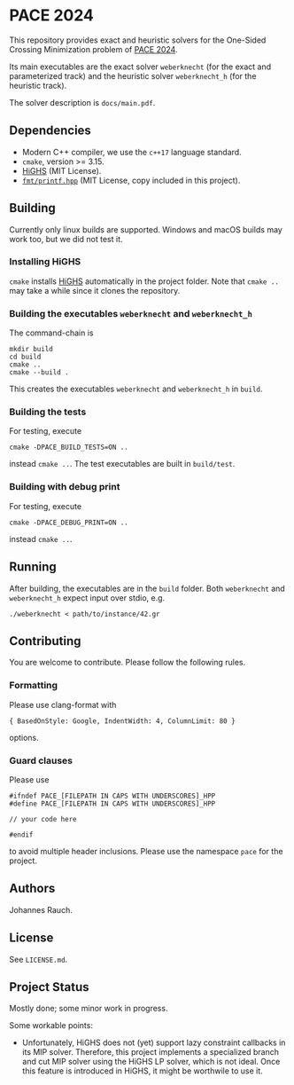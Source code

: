 # PACE 2024
This repository provides exact and heuristic solvers for the One-Sided Crossing Minimization problem of [PACE 2024](https://pacechallenge.org/2024/).

Its main executables are the exact solver `weberknecht` (for the exact and parameterized track) and the heuristic solver `weberknecht_h` (for the heuristic track).

The solver description is `docs/main.pdf`.

## Dependencies
- Modern C++ compiler, we use the `c++17` language standard.
- `cmake`, version >= 3.15.
- [HiGHS](https://github.com/ERGO-Code/HiGHS) (MIT License).
- [`fmt/printf.hpp`](https://github.com/afborchert/fmt/blob/master/printf.hpp) (MIT License, copy included in this project).

## Building
Currently only linux builds are supported.
Windows and macOS builds may work too, but we did not test it.

### Installing HiGHS
`cmake` installs [HiGHS](https://github.com/ERGO-Code/HiGHS) automatically in the project folder.
Note that `cmake ..` may take a while since it clones the repository.

### Building the executables `weberknecht` and `weberknecht_h`
The command-chain is
```
mkdir build
cd build
cmake ..
cmake --build .
```
This creates the executables `weberknecht` and `weberknecht_h` in `build`.

### Building the tests

For testing, execute
```
cmake -DPACE_BUILD_TESTS=ON ..
```
instead `cmake ..`.
The test executables are built in `build/test`.

### Building with debug print

For testing, execute
```
cmake -DPACE_DEBUG_PRINT=ON ..
```
instead `cmake ..`.

## Running

After building, the executables are in the `build` folder.
Both `weberknecht` and `weberknecht_h` expect input over stdio, e.g.
```
./weberknecht < path/to/instance/42.gr
```

## Contributing
You are welcome to contribute.
Please follow the following rules.

### Formatting
Please use clang-format with
```
{ BasedOnStyle: Google, IndentWidth: 4, ColumnLimit: 80 }
```
options.

### Guard clauses
Please use 
```
#ifndef PACE_[FILEPATH IN CAPS WITH UNDERSCORES]_HPP
#define PACE_[FILEPATH IN CAPS WITH UNDERSCORES]_HPP

// your code here

#endif
```
to avoid multiple header inclusions.
Please use the namespace `pace` for the project.

## Authors
Johannes Rauch.

## License
See `LICENSE.md`.

## Project Status
Mostly done; some minor work in progress.

Some workable points:
- Unfortunately, HiGHS does not (yet) support lazy constraint callbacks in its MIP solver.
Therefore, this project implements a specialized branch and cut MIP solver using the HiGHS LP solver, which is not ideal.
Once this feature is introduced in HiGHS, it might be worthwile to use it.
